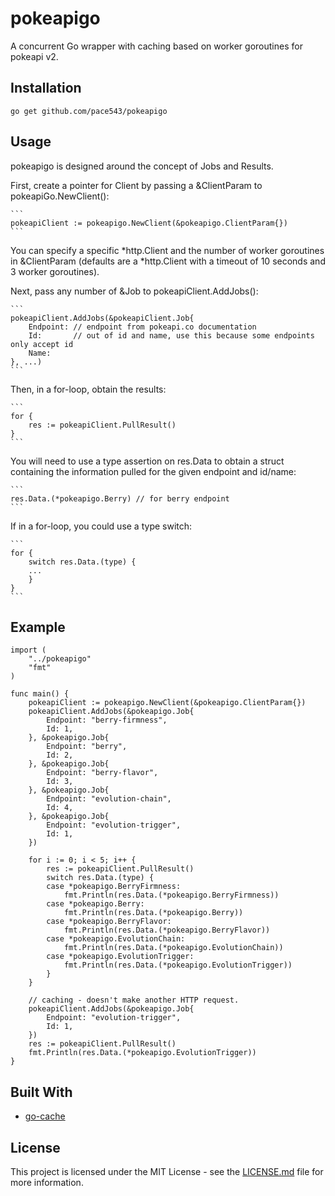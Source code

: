 # pokeapigo
A concurrent Go wrapper with caching based on worker goroutines for pokeapi v2.

## Installation
`go get github.com/pace543/pokeapigo`

## Usage
pokeapigo is designed around the concept of Jobs and Results.

First, create a pointer for Client by passing a &ClientParam to pokeapiGo.NewClient():

    ```
    pokeapiClient := pokeapigo.NewClient(&pokeapigo.ClientParam{})
    ```

You can specify a specific *http.Client and the number of worker goroutines in &ClientParam (defaults are a *http.Client
with a timeout of 10 seconds and 3 worker goroutines).

Next, pass any number of &Job to pokeapiClient.AddJobs():

    ```
    pokeapiClient.AddJobs(&pokeapiClient.Job{
        Endpoint: // endpoint from pokeapi.co documentation
        Id:       // out of id and name, use this because some endpoints only accept id
        Name:
    }, ...)
    ```

Then, in a for-loop, obtain the results:

    ```
    for {
        res := pokeapiClient.PullResult()
    }
    ```

You will need to use a type assertion on res.Data to obtain a struct containing the information pulled for the given
endpoint and id/name:

    ```
    res.Data.(*pokeapigo.Berry) // for berry endpoint
    ```

If in a for-loop, you could use a type switch:

    ```
    for {
        switch res.Data.(type) {
        ...
        }
    }
    ```

## Example
```
import (
	"../pokeapigo"
	"fmt"
)

func main() {
	pokeapiClient := pokeapigo.NewClient(&pokeapigo.ClientParam{})
	pokeapiClient.AddJobs(&pokeapigo.Job{
		Endpoint: "berry-firmness",
		Id: 1,
	}, &pokeapigo.Job{
		Endpoint: "berry",
		Id: 2,
	}, &pokeapigo.Job{
		Endpoint: "berry-flavor",
		Id: 3,
	}, &pokeapigo.Job{
		Endpoint: "evolution-chain",
		Id: 4,
	}, &pokeapigo.Job{
		Endpoint: "evolution-trigger",
		Id: 1,
	})

	for i := 0; i < 5; i++ {
		res := pokeapiClient.PullResult()
		switch res.Data.(type) {
		case *pokeapigo.BerryFirmness:
			fmt.Println(res.Data.(*pokeapigo.BerryFirmness))
		case *pokeapigo.Berry:
			fmt.Println(res.Data.(*pokeapigo.Berry))
		case *pokeapigo.BerryFlavor:
			fmt.Println(res.Data.(*pokeapigo.BerryFlavor))
		case *pokeapigo.EvolutionChain:
			fmt.Println(res.Data.(*pokeapigo.EvolutionChain))
		case *pokeapigo.EvolutionTrigger:
			fmt.Println(res.Data.(*pokeapigo.EvolutionTrigger))
		}
	}

    // caching - doesn't make another HTTP request.
	pokeapiClient.AddJobs(&pokeapigo.Job{
		Endpoint: "evolution-trigger",
		Id: 1,
	})
	res := pokeapiClient.PullResult()
	fmt.Println(res.Data.(*pokeapigo.EvolutionTrigger))
}
```

## Built With
*   [go-cache](https://github.com/patrickmn/go-cache)

## License
This project is licensed under the MIT License - see the [LICENSE.md](LICENSE.md) file for more information.